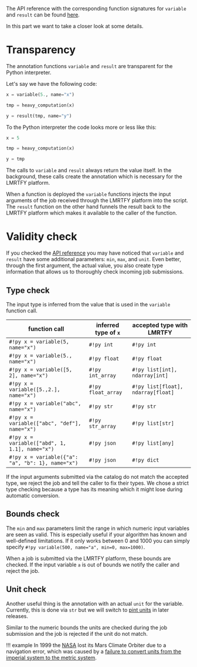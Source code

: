 The API reference with the corresponding function signatures for `variable` and `result` can be 
found [here](../../api_reference/annotation.md).

In this part we want to take a closer look at some details.

# Transparency

The annotation functions `variable` and `result` are transparent for the Python interpreter.

Let's say we have the following code:
```python linenums="1"
x = variable(5., name="x")

tmp = heavy_computation(x)

y = result(tmp, name="y")
```

To the Python interpreter the code looks more or less like this:
```python linenums="1"
x = 5

tmp = heavy_computation(x)

y = tmp
```

The calls to `variable` and `result` always return the value itself. In the background, these calls
create the annotation which is necessary for the LMRTFY platform. 

When a function is deployed the `variable` functions injects the input arguments of the
job received through the LMRTFY platform into the script. The `result` function on the other hand 
funnels the result back to the LMRTFY platform which makes it available to the caller of the function.


# Validity check

If you checked the [API reference](../../api_reference/annotation.md) you may have noticed that
`variable` and `result` have some additional parameters: `min`, `max`, and `unit`. Even better, 
through the first argument, the actual value, you also create type information that allows us to 
thoroughly check incoming job submissions.

## Type check

The input type is inferred from the value that is used in the `variable` function call.

| function call                                     | inferred type of `x` | accepted type with LMRTFY          |
|---------------------------------------------------|----------------------|------------------------------------|
| `#!py x = variable(5, name="x")`                  | `#!py int`           | `#!py int`                         |
| `#!py x = variable(5., name="x")`                 | `#!py float`         | `#!py float`                       |
| `#!py x = variable([5, 2], name="x")`             | `#!py int_array`     | `#!py list[int], ndarray[int] `    |
| `#!py x = variable([5.,2.], name="x")`            | `#!py float_array`   | `#!py list[float], ndarray[float]` |
| `#!py x = variable("abc", name="x")`              | `#!py str`           | `#!py str`                         |
| `#!py x = variable(["abc", "def"], name="x")`     | `#!py str_array`     | `#!py list[str]`                   |
| `#!py x = variable(["abd", 1, 1.1], name="x")`    | `#!py json`          | `#!py list[any]`                   |
| `#!py x = variable({"a": "a", "b": 1}, name="x")` | `#!py json`          | `#!py dict`                        |

If the input arguments submitted via the catalog do not match the accepted type, we reject the job
and tell the caller to fix their types. We chose a strict type checking because a type has its meaning
which it might lose during automatic conversion.

## Bounds check

The `min` and `max` parameters limit the range in which numeric input variables are seen as valid.
This is especially useful if your algorithm has known and well-defined limitations. If it only works
between $0$ and $1000$ you can simply specify `#!py variable(500, name="a", min=0, max=1000)`.

When a job is submitted via the LMRTFY platform, these bounds are checked. If the input variable `a`
is out of bounds we notify the caller and reject the job.

## Unit check

Another useful thing is the annotation with an actual `unit` for the variable. Currently, this is
done via `str` but we will switch to [pint units](https://pypi.org/project/Pint/) in later releases.

Similar to the numeric bounds the units are checked during the job submission and the job is rejected
if the unit do not match.

!!! example
    In 1999 the [NASA](https://www.nasa.gov) lost its Mars Climate Orbiter due to a navigation error,
    which was caused by a [failure to convert units from the imperial system to the metric system](https://solarsystem.nasa.gov/missions/mars-climate-orbiter/in-depth/).
